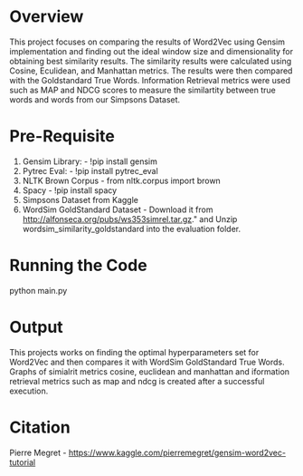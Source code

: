 # Overview

This project focuses on comparing the results of Word2Vec using Gensim implementation and finding out the ideal window size and dimensionality for obtaining best similarity results. The similarity results were calculated using Cosine, Eculidean, and Manhattan metrics. The results were then compared with the Goldstandard True Words. Information Retrieval metrics were used such as MAP and NDCG scores to measure the similartity between true words and words from our Simpsons Dataset.

# Pre-Requisite

1. Gensim Library: - !pip install gensim
2. Pytrec Eval: - !pip install pytrec_eval
3. NLTK Brown Corpus - from nltk.corpus import brown
4. Spacy - !pip install spacy
5. Simpsons Dataset from Kaggle
6. WordSim GoldStandard Dataset - Download it from http://alfonseca.org/pubs/ws353simrel.tar.gz." and Unzip wordsim_similarity_goldstandard into the evaluation folder.

# Running the Code
python main.py

# Output

This projects works on finding the optimal hyperparameters set for Word2Vec and then compares it with WordSim GoldStandard True Words. Graphs of simialrit metrics cosine, euclidean and manhattan and iformation retrieval metrics such as map and ndcg is created after a successful execution.

# Citation
Pierre Megret - https://www.kaggle.com/pierremegret/gensim-word2vec-tutorial
